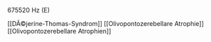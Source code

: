 675520 Hz (E)

[[DÃ©jerine-Thomas-Syndrom]]
[[Olivopontozerebellare Atrophie]]
[[Olivopontozerebellare Atrophien]]